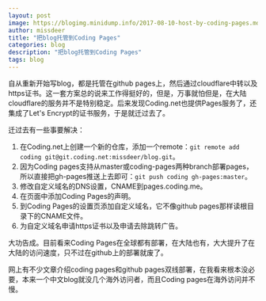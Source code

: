 ```yaml
---
layout: post
image: https://blogimg.minidump.info/2017-08-10-host-by-coding-pages.md
author: missdeer
title: "把blog托管到Coding Pages"
categories: blog
description: "把blog托管到Coding Pages"
tags: blog
---
```


自从重新开始写blog，都是托管在github pages上，然后通过cloudflare中转以及https证书。这一套方案总的说来工作得挺好的，但是，万事就怕但是，在大陆cloudflare的服务并不是特别稳定。后来发现Coding.net也提供Pages服务了，还集成了Let's Encrypt的证书服务，于是就迁过去了。

迁过去有一些事要解决：

1. 在Coding.net上创建一个新的仓库，添加一个remote：`git remote add coding git@git.coding.net:missdeer/blog.git`。
2. 因为Coding pages支持从master或coding-pages两种branch部署pages，所以直接把gh-pages推送上去即可：`git push coding gh-pages:master`。
3. 修改自定义域名的DNS设置，CNAME到pages.coding.me。
4. 在页面中添加Coding Pages的声明。
5. 到Coding Pages的设置页添加自定义域名，它不像github pages那样读根目录下的CNAME文件。
6. 为自定义域名申请https证书以及申请去除跳转广告。

大功告成。目前看来Coding Pages在全球都有部署，在大陆也有，大大提升了在大陆的访问速度，只不过在github上的部署就废了。

网上有不少文章介绍coding pages和github pages双线部署，在我看来根本没必要，本来一个中文blog就没几个海外访问者，而且Coding pages在海外访问并不慢。